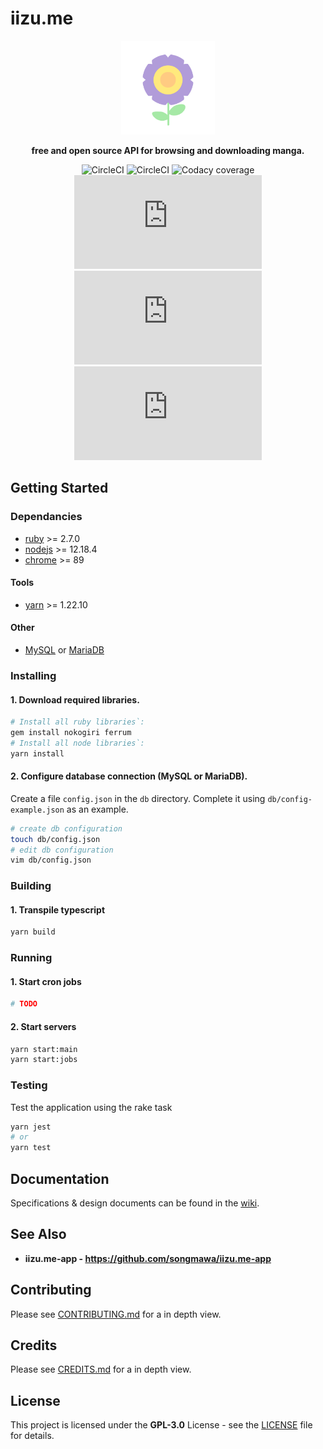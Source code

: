 # **iizu.me**


<div align="center">
<img src=".repo/icon.png" alt='Project banner' height='150px'>

**free and open source API for browsing and downloading manga.**

![CircleCI](https://img.shields.io/circleci/build/github/songmawa/iizu.me/master?label=master&style=flat-square)
![CircleCI](https://img.shields.io/circleci/build/github/songmawa/iizu.me/dev?label=dev&style=flat-square)
![Codacy coverage](https://img.shields.io/codacy/coverage/3fcc1ed5d7c84dc8a8ebc1ffe9ca56d6?style=flat-square)
[![GitHub issues](https://img.shields.io/github/issues/songmawa/iizu.me?style=flat-square)](https://github.com/songmawa/iizu.me/issues)
![GitHub pull requests](https://img.shields.io/github/issues-pr/songmawa/iizu.me?style=flat-square)
[![GitHub license](https://img.shields.io/github/license/songmawa/iizu.me?style=flat-square)](https://github.com/songmawa/iizu.me/blob/master/LICENSE)

</div>

## Getting Started

### Dependancies

- [ruby](https://www.ruby-lang.org/en/) >= 2.7.0
- [nodejs](https://nodejs.org/) >= 12.18.4
- [chrome](https://www.google.com/chrome/) >= 89
#### Tools
- [yarn](https://classic.yarnpkg.com/) >= 1.22.10
#### Other
- [MySQL](https://www.mysql.com/) or [MariaDB](https://mariadb.org/)
### Installing

#### 1. Download required libraries.
```sh
# Install all ruby libraries`:
gem install nokogiri ferrum
# Install all node libraries`:
yarn install
```

#### 2. Configure database connection (MySQL or MariaDB).
Create a file `config.json` in the `db` directory. Complete it using `db/config-example.json` as an example.
```sh
# create db configuration
touch db/config.json
# edit db configuration
vim db/config.json
```

### Building
#### 1. Transpile typescript
```sh
yarn build
```

### Running

#### 1. Start cron jobs
```sh
# TODO
```

#### 2. Start servers
```sh
yarn start:main
yarn start:jobs
```

### Testing
Test the application using the rake task
```sh
yarn jest
# or
yarn test
```

## Documentation

Specifications & design documents can be found in the [wiki](/wiki).

## See Also

- **iizu.me-app - https://github.com/songmawa/iizu.me-app**

## Contributing

Please see [CONTRIBUTING.md](CONTRIBUTING.md) for a in depth view.

## Credits

Please see [CREDITS.md](CREDITS.md) for a in depth view.

## License

This project is licensed under the **GPL-3.0** License - see the [LICENSE](LICENSE) file for details.
